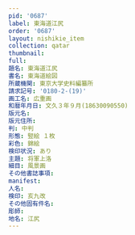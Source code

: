 ```yaml
---
pid: '0687'
label: 東海道江尻
order: '0687'
layout: nishikie_item
collection: qatar
thumbnail: 
full: 
題名: 東海道江尻
書名: 東海道絵図
所蔵機関: 東京大学史料編纂所
請求記号: '0180-2-(19)'
画工名: 広重画
和暦年月日: 文久３年９月(18630090550)
版元名: 
版元住所: 
判: 中判
形態: 竪絵 １枚
彩色: 錦絵
検印状況: あり
主題: 将軍上洛
細目: 風景画
その他書誌事項: 
manifest: 
人名: 
検印: 亥九改
その他固有件名: 
彫師: 
地名: 江尻
---
```


